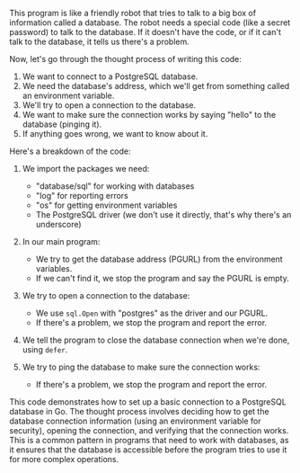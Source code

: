 This program is like a friendly robot that tries to talk to a big box of information called a database. The robot needs a special code (like a secret password) to talk to the database. If it doesn't have the code, or if it can't talk to the database, it tells us there's a problem.

Now, let's go through the thought process of writing this code:

1. We want to connect to a PostgreSQL database.
2. We need the database's address, which we'll get from something called an environment variable.
3. We'll try to open a connection to the database.
4. We want to make sure the connection works by saying "hello" to the database (pinging it).
5. If anything goes wrong, we want to know about it.

Here's a breakdown of the code:

1. We import the packages we need:
   - "database/sql" for working with databases
   - "log" for reporting errors
   - "os" for getting environment variables
   - The PostgreSQL driver (we don't use it directly, that's why there's an underscore)

2. In our main program:
   - We try to get the database address (PGURL) from the environment variables.
   - If we can't find it, we stop the program and say the PGURL is empty.

3. We try to open a connection to the database:
   - We use `sql.Open` with "postgres" as the driver and our PGURL.
   - If there's a problem, we stop the program and report the error.

4. We tell the program to close the database connection when we're done, using `defer`.

5. We try to ping the database to make sure the connection works:
   - If there's a problem, we stop the program and report the error.

This code demonstrates how to set up a basic connection to a PostgreSQL database in Go. The thought process involves deciding how to get the database connection information (using an environment variable for security), opening the connection, and verifying that the connection works. This is a common pattern in programs that need to work with databases, as it ensures that the database is accessible before the program tries to use it for more complex operations.
